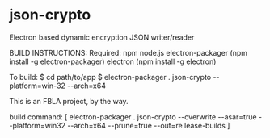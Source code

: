 # json-crypto
Electron based dynamic encryption JSON writer/reader

BUILD INSTRUCTIONS:
Required: 
npm
node.js
electron-packager (npm install -g electron-packager)
electron (npm install -g electron)

To build:
$ cd path/to/app
$ electron-packager . json-crypto --platform=win-32 --arch=x64

This is an FBLA project, by the way.

build command:  [ electron-packager . json-crypto --overwrite --asar=true --platform=win32 --arch=x64 --prune=true --out=re
lease-builds ]